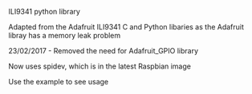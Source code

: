 
ILI9341 python library

Adapted from the Adafruit ILI9341 C and Python libaries as the Adafruit libray has a memory leak problem

23/02/2017 - Removed the need for Adafruit_GPIO library

Now uses spidev, which is in the latest Raspbian image


Use the example to see usage

